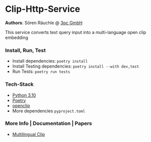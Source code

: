 # Clip-Http-Service

**Authors**: Sören Räuchle @ [3pc GmbH](https://www.3pc.de)

This service converts text query input into a multi-language open clip embedding 

### Install, Run, Test

- Install dependencies: ```poetry install```
- Install Testing dependencies: ```poetry install --with dev,test```
- Run Tests: ```poetry run tests```

### Tech-Stack
- [Python 3.10](https://www.python.org/)
- [Poetry](https://python-poetry.org/)
- [openclip](https://github.com/mlfoundations/open_clip)
- More dependencies ```pyproject.toml```

### More Info | Documentation | Papers
- [Multilingual Clip](https://github.com/FreddeFrallan/Multilingual-CLIP)
